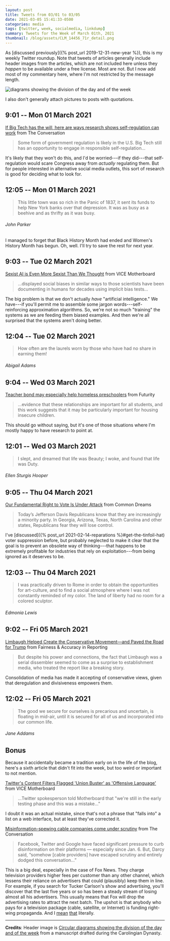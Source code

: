 ```yaml
---
layout: post
title: Tweets from 03/01 to 03/05
date: 2021-03-05 15:41:33-0500
categories: media
tags: [twitter, week, socialmedia, linkdump]
summary: Tweets for the Week of March 01th, 2021
thumbnail: /blog/assets/CLM_14456_71r_detail.png
---
```


As [discussed previously]({% post_url 2019-12-31-new-year %}), this is my weekly Twitter roundup.  Note that tweets of articles generally include header images from the articles, which are not included here unless they *happen* to be available under a free license.  Most are not.  But I now add most of my commentary here, where I'm not restricted by the message length.

![diagrams showing the division of the day and of the week](/blog/assets/CLM_14456_71r_detail.png "diagrams showing the division of the day and of the week")

I also don't generally attach pictures to posts with quotations.

## 9:01 -- Mon 01 March 2021

[<i class="fab fa-twitter-square"></i>](https://twitter.com/jcolag/status/1366388000943267847) [If Big Tech has the will, here are ways research shows self-regulation can work](https://theconversation.com/if-big-tech-has-the-will-here-are-ways-research-shows-self-regulation-can-work-154248) from The Conversation

 > Some form of government regulation is likely in the U.S. Big Tech still has an opportunity to engage in responsible self-regulation...

It's likely that they won't do this, and I'd be worried---if they did---that self-regulation would scare Congress away from *actually* regulating them.  But for people interested in alternative social media outlets, this sort of research is good for deciding what to look for.

## 12:05 -- Mon 01 March 2021

[<i class="fab fa-twitter"></i>](https://twitter.com/jcolag/status/1366434306198024193)

 > This little town was so rich in the Panic of 1837, it sent its funds to help New York banks over that depression. It was as busy as a beehive and as thrifty as it was busy.

###### John Parker

I managed to forget that Black History Month had ended and Women's History Month has begun.  Oh, well.  I'll try to save the rest for next year.

## 9:03 -- Tue 02 March 2021

[<i class="fab fa-twitter-square"></i>](https://twitter.com/jcolag/status/1366750892263944194) [Sexist AI is Even More Sexist Than We Thought](https://www.vice.com/en/article/y3gj3v/sexist-ai-is-even-more-sexist-than-we-thought) from VICE Motherboard

 > ...displayed social biases in similar ways to those scientists have been documenting in humans for decades using implicit bias tests...

The big problem is that we don't actually *have* "artificial intelligence."  We have---if you'll permit me to assemble some jargon words---self-reinforcing approximation algorithms.  So, we're not so much "training" the systems as we are feeding them biased examples.  And then we're all surprised that the systems aren't doing better.

## 12:04 -- Tue 02 March 2021

[<i class="fab fa-twitter"></i>](https://twitter.com/jcolag/status/1366796442359111682)

 > How often are the laurels worn by those who have had no share in earning them!

###### Abigail Adams

## 9:04 -- Wed 03 March 2021

[<i class="fab fa-twitter-square"></i>](https://twitter.com/jcolag/status/1367113531812888578) [Teacher bond may especially help homeless preschoolers](https://www.futurity.org/teacher-bond-homeless-preschoolers-2521762/) from Futurity

 > ...evidence that these relationships are important for all students, and this work suggests that it may be particularly important for housing insecure children.

This should go without saying, but it's one of those situations where I'm mostly happy to have research to point at.

## 12:01 -- Wed 03 March 2021

[<i class="fab fa-twitter"></i>](https://twitter.com/jcolag/status/1367158075149418506)

 > I slept, and dreamed that life was Beauty; I woke, and found that life was Duty.

###### Ellen Sturgis Hooper

## 9:05 -- Thu 04 March 2021

[<i class="fab fa-twitter-square"></i>](https://twitter.com/jcolag/status/1367476171215007746) [Our Fundamental Right to Vote Is Under Attack](https://www.commondreams.org/views/2021/02/23/our-fundamental-right-vote-under-attack) from Common Dreams

 > Today’s Jefferson Davis Republicans know that they are increasingly a minority party. In Georgia, Arizona, Texas, North Carolina and other states, Republicans fear they will lose control.

I've [discussed]({% post_url 2021-02-14-reparations %}#get-the-tinfoil-hat) voter suppression before, but probably neglected to make it clear that the goal is to prevent an obsolete way of thinking---that happens to be extremely profitable for industries that rely on exploitation---from being ignored as it deserves to be.

## 12:03 -- Thu 04 March 2021

[<i class="fab fa-twitter"></i>](https://twitter.com/jcolag/status/1367520966335733761)

 > I was practically driven to Rome in order to obtain the opportunities for art-culture, and to find a social atmosphere where I was not constantly reminded of my color. The land of liberty had no room for a colored sculptor.

###### Edmonia Lewis

## 9:02 -- Fri 05 March 2021

[<i class="fab fa-twitter-square"></i>](https://twitter.com/jcolag/status/1367837804193980420) [Limbaugh Helped Create the Conservative Movement—and Paved the Road for Trump](https://fair.org/home/limbaugh-helped-create-the-conservative-movement-and-paved-the-road-for-trump/) from Fairness & Accuracy in Reporting

 > But despite his power and connections, the fact that Limbaugh was a serial dissembler seemed to come as a surprise to establishment media, who treated the report like a breaking story.

Consolidation of media has made it accepting of conservative views, given that deregulation and divisiveness empowers them.

## 12:02 -- Fri 05 March 2021

[<i class="fab fa-twitter"></i>](https://twitter.com/jcolag/status/1367883102526173184)

 > The good we secure for ourselves is precarious and uncertain, is floating in mid-air, until it is secured for all of us and incorporated into our common life.

###### Jane Addams

## Bonus

Because it accidentally became a tradition early on in the life of the blog, here's a sixth article that didn't fit into the week, but too weird or important to not mention.

<i class="fas fa-square"></i> [Twitter's Content Filters Flagged 'Union Buster' as 'Offensive Language'](https://www.vice.com/en/article/qjp94x/twitter-union-buster-filter) from VICE Motherboard

 > ...Twitter spokesperson told Motherboard that "we're still in the early testing phase and this was a mistake..."

I doubt it was an actual mistake, since that's not a phrase that "falls into" a list on a web interface, but at least they've corrected it.

<i class="fas fa-square"></i> [Misinformation-spewing cable companies come under scrutiny](https://theconversation.com/misinformation-spewing-cable-companies-come-under-scrutiny-153704) from The Conversation

 > Facebook, Twitter and Google have faced significant pressure to curb disinformation on their platforms — especially since Jan. 6. But, Darcy said, “somehow [cable providers] have escaped scrutiny and entirely dodged this conversation...”

This is a big deal, especially in the case of Fox News.  They charge television providers higher fees per customer than any other channel, which lessens their reliance on advertisers that could (plausibly) keep them in line.  For example, if you search for Tucker Carlson's show and advertising, you'll discover that the last five years or so has been a steady stream of losing almost all his advertisers.  This usually means that Fox will drop the advertising rates to attract the next batch.  The upshot is that anybody who pays for a television package (cable, satellite, or Internet) is funding right-wing propaganda.  And I [mean](https://www.salon.com/2013/10/19/the_birth_of_fox_news/) [that](https://gawker.com/5814150/roger-ailes-secret-nixon-era-blueprint-for-fox-news) literally.

* * *

**Credits**:  Header image is [Circular diagrams showing the division of the day and of the week](https://en.wikipedia.org/wiki/Week#/media/File:CLM_14456_71r_detail.jpg) from a manuscript drafted during the Carolingian Dynasty.
